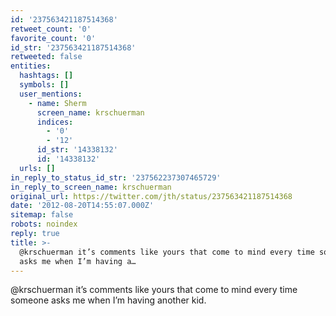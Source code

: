 ```yaml
---
id: '237563421187514368'
retweet_count: '0'
favorite_count: '0'
id_str: '237563421187514368'
retweeted: false
entities:
  hashtags: []
  symbols: []
  user_mentions:
    - name: Sherm
      screen_name: krschuerman
      indices:
        - '0'
        - '12'
      id_str: '14338132'
      id: '14338132'
  urls: []
in_reply_to_status_id_str: '237562237307465729'
in_reply_to_screen_name: krschuerman
original_url: https://twitter.com/jth/status/237563421187514368
date: '2012-08-20T14:55:07.000Z'
sitemap: false
robots: noindex
reply: true
title: >-
  @krschuerman it’s comments like yours that come to mind every time someone
  asks me when I’m having a…
---
```


@krschuerman it’s comments like yours that come to mind every time someone asks me when I’m having another kid.